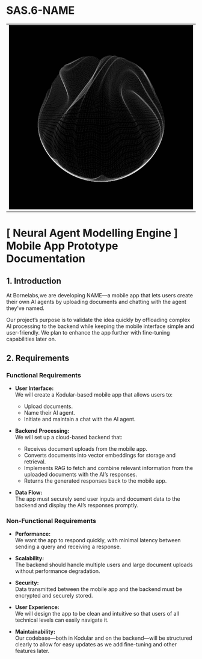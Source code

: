 # SAS.6-NAME

<table style="width: 100%;">
  <tr>
    <td>
      <img src="https://github.com/BorneLabs/SAS.6-NAME/blob/main/Assets/Media/Images/NAME-1.jpg.gif" alt="NAME GIF" style="width:100%; height:auto;">
    </td>
  </tr>
</table>



  # [ Neural Agent Modelling Engine ] Mobile App Prototype Documentation

## 1. Introduction

At Bornelabs,we are developing NAME—a mobile app that lets users create their own AI agents by uploading documents and chatting with the agent they’ve named.

Our project’s purpose is to validate the idea quickly by offloading complex AI processing to the backend while keeping the mobile interface simple and user-friendly. We plan to enhance the app further with fine-tuning capabilities later on.

## 2. Requirements

### Functional Requirements

- **User Interface:**  
  We will create a Kodular-based mobile app that allows users to:
  - Upload documents.
  - Name their AI agent.
  - Initiate and maintain a chat with the AI agent.

- **Backend Processing:**  
  We will set up a cloud-based backend that:
  - Receives document uploads from the mobile app.
  - Converts documents into vector embeddings for storage and retrieval.
  - Implements RAG to fetch and combine relevant information from the uploaded documents with the AI’s responses.
  - Returns the generated responses back to the mobile app.

- **Data Flow:**  
  The app must securely send user inputs and document data to the backend and display the AI’s responses promptly.

### Non-Functional Requirements

- **Performance:**  
  We want the app to respond quickly, with minimal latency between sending a query and receiving a response.

- **Scalability:**  
  The backend should handle multiple users and large document uploads without performance degradation.

- **Security:**  
  Data transmitted between the mobile app and the backend must be encrypted and securely stored.

- **User Experience:**  
  We will design the app to be clean and intuitive so that users of all technical levels can easily navigate it.

- **Maintainability:**  
  Our codebase—both in Kodular and on the backend—will be structured clearly to allow for easy updates as we add fine-tuning and other features later.

